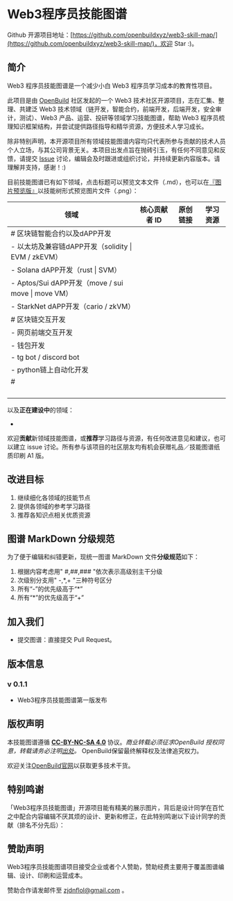# Web3程序员技能图谱

Github 开源项目地址：[https://github.com/openbuildxyz/web3-skill-map/](https://github.com/openbuildxyz/web3-skill-map/)，欢迎 Star :)。

## 简介

Web3 程序员技能图谱是一个减少小白 Web3 程序员学习成本的教育性项目。

此项目是由 [OpenBuild](https://openbuild.xyz/) 社区发起的一个 Web3 技术社区开源项目，志在汇集、整理、共建泛 Web3 技术领域（链开发，智能合约，前端开发，后端开发，安全审计，测试）、Web3 产品、运营、投研等领域学习技能图谱，帮助 Web3 程序员梳理知识框架结构，并尝试提供路径指导和精华资源，方便技术人学习成长。

除非特别声明，本开源项目所有领域技能图谱内容均只代表所参与贡献的技术人员个人立场，与其公司背景无关。本项目出发点旨在抛砖引玉，有任何不同意见和反馈，请提交 [Issue](https://github.com/openbuildxyz/web3-skill-map/issues) 讨论，编辑会及时跟进或组织讨论，并持续更新内容版本。请理解并支持，感谢！:)

目前技能图谱已有如下领域，点击标题可以预览文本文件（.md），也可以在[『图片预览版』](https://github.com/TeamStuQ/skill-map/blob/master/data/Preview-source-skillmap-PNG.md)以技能树形式预览图片文件（.png）：

| **领域**                                            | **核心贡献者 ID** | **原创链接** | **学习资源** |
| --------------------------------------------------- | ----------------- | ------------ | ------------ |
| # 区块链智能合约以及dAPP开发                        |                   |              |              |
| - 以太坊及兼容链dAPP开发（solidity \| EVM / zkEVM） |                   |              |              |
| - Solana dAPP开发（rust \| SVM）                    |                   |              |              |
| - Aptos/Sui dAPP开发（move / sui move \| move VM）  |                   |              |              |
| - StarkNet dAPP开发（cario / zkVM）                 |                   |              |              |
| # 区块链交互开发                                    |                   |              |              |
| - 网页前端交互开发                                  |                   |              |              |
| - 钱包开发                                          |                   |              |              |
| - tg bot / discord bot                              |                   |              |              |
| - python链上自动化开发                              |                   |              |              |
| #                                                   |                   |              |              |
|                                                     |                   |              |              |
|                                                     |                   |              |              |
|                                                     |                   |              |              |
|                                                     |                   |              |              |

以及**正在建设中**的领域：

- 

欢迎**贡献**新领域技能图谱，或**推荐**学习路径与资源，有任何改进意见和建议，也可以建立 issue 讨论。所有参与该项目的社区朋友均有机会获赠礼品／技能图谱纸质印刷 A1 版。

## 改进目标

1. 继续细化各领域的技能节点
2. 提供各领域的参考学习路径
3. 推荐各知识点相关优质资源

## 图谱 MarkDown 分级规范

为了便于编辑和纠错更新，现统一图谱 MarkDown 文件**分级规范**如下：

1. 根据内容考虑用" #,##,### "依次表示高级别主干分级
2. 次级别分支用" -,*,+ "三种符号区分
3. 所有“-”的优先级高于“*”
4. 所有“*”的优先级高于“+”

## 加入我们

- 提交图谱：直接提交 Pull Request。

## 版本信息

### v 0.1.1

- Web3程序员技能图谱第一版发布

## 版权声明

本技能图谱遵循 **[CC-BY-NC-SA 4.0](https://creativecommons.org/licenses/by-nc-sa/4.0/)** 协议。_*商业转载必须征求OpenBuild 授权同意，转载请务必注明[出处](https://github.com/openbuildxyz/web3-skill-map/)。*_ OpenBuild保留最终解释权及法律追究权力。

欢迎关注[OpenBuild官网](https://openbuild.xyz/)以获取更多技术干货。

## 特别鸣谢

「Web3程序员技能图谱」开源项目能有精美的展示图片，背后是设计同学在百忙之中配合内容编辑不厌其烦的设计、更新和修正，在此特别鸣谢以下设计同学的贡献（排名不分先后）：



## 赞助声明

Web3程序员技能图谱项目接受企业或者个人赞助，赞助经费主要用于覆盖图谱编辑、设计、印刷和运营成本。

赞助合作请发邮件至 zjdnflol@gmail.com 。